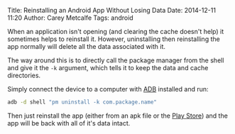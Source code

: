 Title: Reinstalling an Android App Without Losing Data
Date: 2014-12-11 11:20
Author: Carey Metcalfe
Tags: android

When an application isn't opening (and clearing the cache doesn't help) it
sometimes helps to reinstall it. However, uninstalling then reinstalling the
app normally will delete all the data associated with it.

The way around this is to directly call the package manager from the shell and
give it the `-k` argument, which tells it to keep the data and cache directories.

Simply connect the device to a computer with [ADB][] installed and run:

```bash
adb -d shell "pm uninstall -k com.package.name"
```

Then just reinstall the app (either from an apk file or the [Play Store][]) and
the app will be back with all of it's data intact.

  [ADB]: http://developer.android.com/tools/help/adb.html
  [Play Store]: https://play.google.com/store
